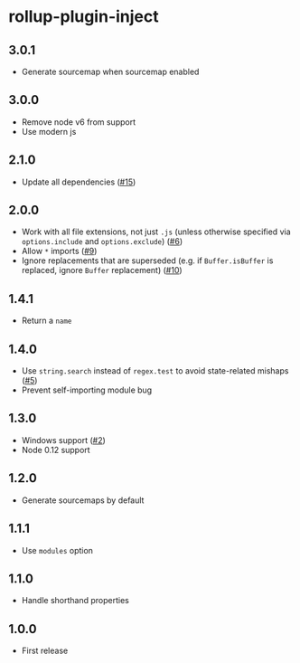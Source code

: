 # rollup-plugin-inject

## 3.0.1

* Generate sourcemap when sourcemap enabled

## 3.0.0

* Remove node v6 from support
* Use modern js

## 2.1.0

* Update all dependencies ([#15](https://github.com/rollup/rollup-plugin-inject/pull/15))

## 2.0.0

* Work with all file extensions, not just `.js` (unless otherwise specified via `options.include` and `options.exclude`) ([#6](https://github.com/rollup/rollup-plugin-inject/pull/6))
* Allow `*` imports ([#9](https://github.com/rollup/rollup-plugin-inject/pull/9))
* Ignore replacements that are superseded (e.g. if `Buffer.isBuffer` is replaced, ignore `Buffer` replacement) ([#10](https://github.com/rollup/rollup-plugin-inject/pull/10))

## 1.4.1

* Return a `name`

## 1.4.0

* Use `string.search` instead of `regex.test` to avoid state-related mishaps ([#5](https://github.com/rollup/rollup-plugin-inject/issues/5))
* Prevent self-importing module bug

## 1.3.0

* Windows support ([#2](https://github.com/rollup/rollup-plugin-inject/issues/2))
* Node 0.12 support

## 1.2.0

* Generate sourcemaps by default

## 1.1.1

* Use `modules` option

## 1.1.0

* Handle shorthand properties

## 1.0.0

* First release
